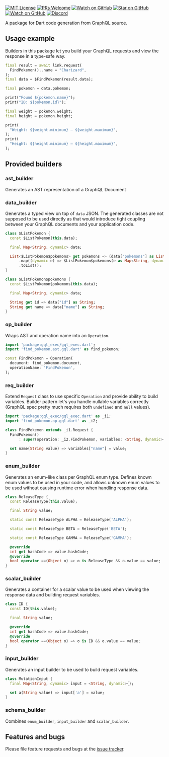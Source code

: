 [![MIT License][license-badge]][license-link]
[![PRs Welcome][prs-badge]][prs-link]
[![Watch on GitHub][github-watch-badge]][github-watch-link]
[![Star on GitHub][github-star-badge]][github-star-link]
[![Watch on GitHub][github-forks-badge]][github-forks-link]
[![Discord][discord-badge]][discord-link]

[license-badge]: https://img.shields.io/github/license/gql-dart/gql.svg?style=for-the-badge
[license-link]: https://github.com/gql-dart/gql/blob/master/LICENSE
[prs-badge]: https://img.shields.io/badge/PRs-welcome-brightgreen.svg?style=for-the-badge
[prs-link]: https://github.com/gql-dart/gql/issues

[github-watch-badge]: https://img.shields.io/github/watchers/gql-dart/gql.svg?style=for-the-badge&logo=github&logoColor=ffffff
[github-watch-link]: https://github.com/gql-dart/gql/watchers
[github-star-badge]: https://img.shields.io/github/stars/gql-dart/gql.svg?style=for-the-badge&logo=github&logoColor=ffffff
[github-star-link]: https://github.com/zino-app/graphql-flutter/stargazers
[github-forks-badge]: https://img.shields.io/github/forks/gql-dart/gql.svg?style=for-the-badge&logo=github&logoColor=ffffff
[github-forks-link]: https://github.com/gql-dart/gql/network/members

[discord-badge]: https://img.shields.io/discord/559455668810153989.svg?style=for-the-badge&logo=discord&logoColor=ffffff
[discord-link]: https://discord.gg/NryjpVa

A package for Dart code generation from GraphQL source.

## Usage example

Builders in this package let you build your GraphQL requests and view the response in a type-safe way. 

```dart
final result = await link.request(
  FindPokemon()..name = "Charizard",
);
final data = $FindPokemon(result.data);

final pokemon = data.pokemon;

print("Found ${pokemon.name}");
print("ID: ${pokemon.id}");

final weight = pokemon.weight;
final height = pokemon.height;

print(
  "Weight: ${weight.minimum} – ${weight.maximum}",
);
print(
  "Height: ${height.minimum} – ${height.maximum}",
);
````

## Provided builders

### ast_builder
Generates an AST representation of a GraphQL Document

### data_builder
Generates a typed view on top of `data` JSON. The generated classes are not supposed to be used directly as that would introduce tight coupling between your GraphQL documents and your application code.
```dart
class $ListPokemon {
  const $ListPokemon(this.data);

  final Map<String, dynamic> data;

  List<$ListPokemon$pokemons> get pokemons => (data["pokemons"] as List)
      .map((dynamic e) => $ListPokemon$pokemons(e as Map<String, dynamic>))
      .toList();
}

class $ListPokemon$pokemons {
  const $ListPokemon$pokemons(this.data);

  final Map<String, dynamic> data;

  String get id => data["id"] as String;
  String get name => data["name"] as String;
}
```

### op_builder
Wraps AST and operation name into an `Operation`.
```dart
import 'package:gql_exec/gql_exec.dart';
import 'find_pokemon.ast.gql.dart' as find_pokemon;

const FindPokemon = Operation(
  document: find_pokemon.document,
  operationName: 'FindPokemon',
);
```

### req_builder
Extend `Request` class to use specific `Operation` and provide ability to build variables. Builder pattern let's you handle nullable variables correctly (GraphQL spec pretty much requires both `undefined` and `null` values).
```dart
import 'package:gql_exec/gql_exec.dart' as _i1;
import 'find_pokemon.op.gql.dart' as _i2;

class FindPokemon extends _i1.Request {
  FindPokemon()
      : super(operation: _i2.FindPokemon, variables: <String, dynamic>{});

  set name(String value) => variables["name"] = value;
}
```

### enum_builder
Generates an enum-like class per GraphQL enum type. Defines known enum values to be used in your code, and allows unknown enum values to be used without causing runtime error when handling response data.
```dart
class ReleaseType {
  const ReleaseType(this.value);

  final String value;

  static const ReleaseType ALPHA = ReleaseType('ALPHA');

  static const ReleaseType BETA = ReleaseType('BETA');

  static const ReleaseType GAMMA = ReleaseType('GAMMA');

  @override
  int get hashCode => value.hashCode;
  @override
  bool operator ==(Object o) => o is ReleaseType && o.value == value;
}
```

### scalar_builder
Generates a container for a scalar value to be used when viewing the response data and building request variables.
```dart
class ID {
  const ID(this.value);

  final String value;

  @override
  int get hashCode => value.hashCode;
  @override
  bool operator ==(Object o) => o is ID && o.value == value;
}
```

### input_builder
Generates an input builder to be used to build request variables.
```dart
class MutationInput {
  final Map<String, dynamic> input = <String, dynamic>{};

  set a(String value) => input['a'] = value;
}
```

### schema_builder
Combines `enum_builder`, `input_builder` and `scalar_builder`.

## Features and bugs

Please file feature requests and bugs at the [issue tracker][tracker].

[tracker]: https://github.com/gql-dart/gql/issues
